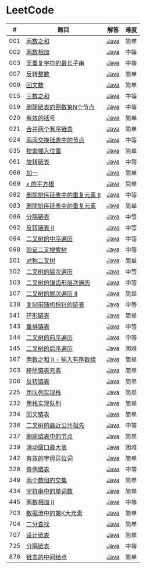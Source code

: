 # LeetCode

| # | 题目 | 解答 | 难度 |
| --- | --- | --- | --- |
| 001 | [两数之和](https://leetcode-cn.com/problems/add-two-numbers/description/) | [Java](./src/main/java/com/lizeteng/leetcode/easy/_001/Solution.java) | 简单 |
| 002 | [两数相加](https://leetcode-cn.com/problems/add-two-numbers/description/) | [Java](./src/main/java/com/lizeteng/leetcode/medium/_002/Solution.java) | 中等 |
| 003 | [无重复字符的最长子串](https://leetcode-cn.com/problems/longest-substring-without-repeating-characters/description/) | [Java](./src/main/java/com/lizeteng/leetcode/medium/_003/Solution.java) | 中等 |
| 007 | [反转整数](https://leetcode-cn.com/problems/reverse-integer/description/) | [Java](./src/main/java/com/lizeteng/leetcode/easy/_007/Solution.java) | 简单 |
| 009 | [回文数](https://leetcode-cn.com/problems/palindrome-number/description/) | [Java](./src/main/java/com/lizeteng/leetcode/easy/_009/Solution.java) | 简单 |
| 015 | [三数之和](https://leetcode-cn.com/problems/3sum/description/) | [Java](./src/main/java/com/lizeteng/leetcode/medium/_015/Solution.java) | 中等 |
| 019 | [删除链表的倒数第N个节点](https://leetcode-cn.com/problems/remove-nth-node-from-end-of-list/description/) | [Java](./src/main/java/com/lizeteng/leetcode/medium/_019/Solution.java) | 中等 |
| 020 | [有效的括号](https://leetcode-cn.com/problems/valid-parentheses/description/) | [Java](./src/main/java/com/lizeteng/leetcode/easy/_020/Solution.java) | 简单 |
| 021 | [合并两个有序链表](https://leetcode-cn.com/problems/merge-two-sorted-lists/description/) | [Java](./src/main/java/com/lizeteng/leetcode/easy/_021/Solution.java) | 简单 |
| 024 | [两两交换链表中的节点](https://leetcode-cn.com/problems/swap-nodes-in-pairs/description/) | [Java](./src/main/java/com/lizeteng/leetcode/medium/_024/Solution.java) | 中等 |
| 035 | [搜索插入位置](https://leetcode-cn.com/problems/search-insert-position/description/) | [Java](./src/main/java/com/lizeteng/leetcode/easy/_035/Solution.java) | 简单 |
| 061 | [旋转链表](https://leetcode-cn.com/problems/rotate-list/description/) | [Java](./src/main/java/com/lizeteng/leetcode/medium/_061/Solution.java) | 中等 |
| 066 | [加一](https://leetcode-cn.com/problems/plus-one/description/) | [Java](./src/main/java/com/lizeteng/leetcode/easy/_066/Solution.java) | 简单 |
| 069 | [x 的平方根](https://leetcode-cn.com/problems/sqrtx/description/) | [Java](./src/main/java/com/lizeteng/leetcode/easy/_069/Solution.java) | 简单 |
| 082 | [删除排序链表中的重复元素 II](https://leetcode-cn.com/problems/remove-duplicates-from-sorted-list-ii/description/) | [Java](./src/main/java/com/lizeteng/leetcode/medium/_082/Solution.java) | 中等 |
| 083 | [删除排序链表中的重复元素](https://leetcode-cn.com/problems/remove-duplicates-from-sorted-list/description/) | [Java](./src/main/java/com/lizeteng/leetcode/easy/_083/Solution.java) | 简单 |
| 086 | [分隔链表](https://leetcode-cn.com/problems/partition-list/description/) | [Java](./src/main/java/com/lizeteng/leetcode/medium/_086/Solution.java) | 中等 |
| 092 | [反转链表 II](https://leetcode-cn.com/problems/reverse-linked-list-ii/description/) | [Java](./src/main/java/com/lizeteng/leetcode/medium/_092/Solution.java) | 中等 |
| 094 | [二叉树的中序遍历](https://leetcode-cn.com/problems/binary-tree-inorder-traversal/description/) | [Java](./src/main/java/com/lizeteng/leetcode/medium/_094/Solution.java) | 中等 |
| 098 | [验证二叉搜索树](https://leetcode-cn.com/problems/validate-binary-search-tree/description/) | [Java](./src/main/java/com/lizeteng/leetcode/medium/_098/Solution.java) | 中等 |
| 101 | [对称二叉树](https://leetcode-cn.com/problems/symmetric-tree/description/) | [Java](./src/main/java/com/lizeteng/leetcode/medium/_101/Solution.java) | 简单 |
| 102 | [二叉树的层次遍历](https://leetcode-cn.com/problems/binary-tree-level-order-traversal/description/) | [Java](./src/main/java/com/lizeteng/leetcode/medium/_102/Solution.java) | 中等 |
| 103 | [二叉树的锯齿形层次遍历](https://leetcode-cn.com/problems/binary-tree-zigzag-level-order-traversal/description/) | [Java](./src/main/java/com/lizeteng/leetcode/medium/_103/Solution.java) | 中等 |
| 107 | [二叉树的层次遍历 II](https://leetcode-cn.com/problems/binary-tree-level-order-traversal-ii/description/) | [Java](./src/main/java/com/lizeteng/leetcode/medium/_107/Solution.java) | 简单 |
| 138 | [复制带随机指针的链表](https://leetcode-cn.com/problems/copy-list-with-random-pointer/description/) | [Java](./src/main/java/com/lizeteng/leetcode/medium/_138/Solution.java) | 中等 |
| 141 | [环形链表](https://leetcode-cn.com/problems/linked-list-cycle/description/) | [Java](./src/main/java/com/lizeteng/leetcode/easy/_141/Solution.java) | 简单 |
| 143 | [重排链表](https://leetcode-cn.com/problems/reorder-list/description/) | [Java](./src/main/java/com/lizeteng/leetcode/medium/_143/Solution.java) | 中等 |
| 144 | [二叉树的前序遍历](https://leetcode-cn.com/problems/binary-tree-preorder-traversal/description/) | [Java](./src/main/java/com/lizeteng/leetcode/medium/_144/Solution.java) | 中等 |
| 145 | [二叉树的后序遍历](https://leetcode-cn.com/problems/binary-tree-postorder-traversal/description/) | [Java](./src/main/java/com/lizeteng/leetcode/hard/_145/Solution.java) | 困难 |
| 167 | [两数之和 II - 输入有序数组](https://leetcode-cn.com/problems/two-sum-ii-input-array-is-sorted/description/) | [Java](./src/main/java/com/lizeteng/leetcode/easy/_167/Solution.java) | 简单 |
| 203 | [移除链表元素](https://leetcode-cn.com/problems/remove-linked-list-elements/description/) | [Java](./src/main/java/com/lizeteng/leetcode/easy/_203/Solution.java) | 简单 |
| 206 | [反转链表](https://leetcode-cn.com/problems/reverse-linked-list/description/) | [Java](./src/main/java/com/lizeteng/leetcode/easy/_206/Solution.java) | 简单 |
| 225 | [用队列实现栈](https://leetcode-cn.com/problems/implement-stack-using-queues/description/) | [Java](./src/main/java/com/lizeteng/leetcode/easy/_225/MyStack.java) | 简单 |
| 232 | [用栈实现队列](https://leetcode-cn.com/problems/implement-queue-using-stacks/description/) | [Java](./src/main/java/com/lizeteng/leetcode/easy/_232/MyQueue.java) | 简单 |
| 234 | [回文链表](https://leetcode-cn.com/problems/palindrome-linked-list/description/) | [Java](./src/main/java/com/lizeteng/leetcode/easy/_234/Solution.java) | 简单 |
| 236 | [二叉树的最近公共祖先](https://leetcode-cn.com/problems/lowest-common-ancestor-of-a-binary-tree/description/) | [Java](./src/main/java/com/lizeteng/leetcode/medium/_236/Solution.java) | 中等 |
| 237 | [删除链表中的节点](https://leetcode-cn.com/problems/delete-node-in-a-linked-list/description/) | [Java](./src/main/java/com/lizeteng/leetcode/easy/_237/Solution.java) | 简单 |
| 239 | [滑动窗口最大值](https://leetcode-cn.com/problems/sliding-window-maximum/description/) | [Java](./src/main/java/com/lizeteng/leetcode/hard/_239/Solution.java) | 困难 |
| 242 | [有效的字母异位词](https://leetcode-cn.com/problems/valid-anagram/description/) | [Java](./src/main/java/com/lizeteng/leetcode/easy/_242/Solution.java) | 简单 |
| 328 | [奇偶链表](https://leetcode-cn.com/problems/odd-even-linked-list/description/) | [Java](./src/main/java/com/lizeteng/leetcode/medium/_328/Solution.java) | 中等 |
| 349 | [两个数组的交集](https://leetcode-cn.com/problems/intersection-of-two-arrays/description/) | [Java](./src/main/java/com/lizeteng/leetcode/easy/_349/Solution.java) | 简单 |
| 434 | [字符串中的单词数](https://leetcode-cn.com/problems/number-of-segments-in-a-string/description/) | [Java](./src/main/java/com/lizeteng/leetcode/easy/_434/Solution.java) | 简单 |
| 445 | [两数相加 II](https://leetcode-cn.com/problems/add-two-numbers-ii/description/) | [Java](./src/main/java/com/lizeteng/leetcode/medium/_445/Solution.java) | 中等 |
| 703 | [数据流中的第K大元素](https://leetcode-cn.com/problems/kth-largest-element-in-a-stream/description/) | [Java](./src/main/java/com/lizeteng/leetcode/easy/_703/KthLargest.java) | 简单 |
| 704 | [二分查找](https://leetcode-cn.com/problems/binary-search/description/) | [Java](./src/main/java/com/lizeteng/leetcode/easy/_704/Solution.java) | 简单 |
| 707 | [设计链表](https://leetcode-cn.com/problems/design-linked-list/description/) | [Java](./src/main/java/com/lizeteng/leetcode/easy/_707/MyLinkedList.java) | 简单 |
| 725 | [分隔链表](https://leetcode-cn.com/problems/split-linked-list-in-parts/description/) | [Java](./src/main/java/com/lizeteng/leetcode/medium/_725/Solution.java) | 中等 |
| 876 | [链表的中间结点](https://leetcode-cn.com/problems/middle-of-the-linked-list/description/) | [Java](./src/main/java/com/lizeteng/leetcode/easy/_876/Solution.java) | 简单 |
